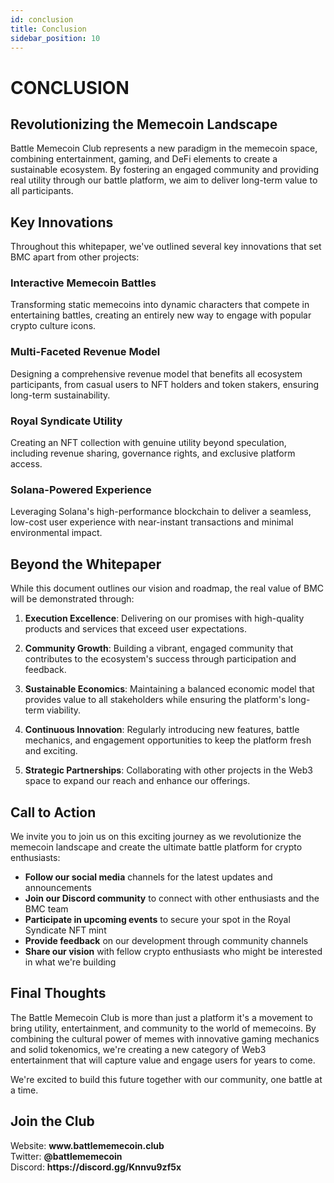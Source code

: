 ```yaml
---
id: conclusion
title: Conclusion
sidebar_position: 10
---
```


# CONCLUSION

## Revolutionizing the Memecoin Landscape

Battle Memecoin Club represents a new paradigm in the memecoin space, combining entertainment, gaming, and DeFi elements to create a sustainable ecosystem. By fostering an engaged community and providing real utility through our battle platform, we aim to deliver long-term value to all participants.

## Key Innovations

Throughout this whitepaper, we've outlined several key innovations that set BMC apart from other projects:

<div className="innovation-grid" style={{
  display: 'grid',
  gridTemplateColumns: 'repeat(auto-fill, minmax(300px, 1fr))',
  gap: '1.5rem',
  marginTop: '1.5rem',
  marginBottom: '2rem'
}}>
  <div className="innovation-card" style={{
    backgroundColor: 'rgba(20, 241, 149, 0.05)',
    borderRadius: '12px',
    padding: '1.5rem',
    border: '1px solid rgba(20, 241, 149, 0.2)'
  }}>
    <h3 style={{marginTop: '0'}}>Interactive Memecoin Battles</h3>
    <p>
      Transforming static memecoins into dynamic characters that compete in
      entertaining battles, creating an entirely new way to engage with popular
      crypto culture icons.
    </p>
  </div>
  
  <div className="innovation-card" style={{
    backgroundColor: 'rgba(20, 241, 149, 0.05)',
    borderRadius: '12px',
    padding: '1.5rem',
    border: '1px solid rgba(20, 241, 149, 0.2)'
  }}>
    <h3 style={{marginTop: '0'}}>Multi-Faceted Revenue Model</h3>
    <p>
      Designing a comprehensive revenue model that benefits all ecosystem
      participants, from casual users to NFT holders and token stakers, ensuring
      long-term sustainability.
    </p>
  </div>
  
  <div className="innovation-card" style={{
    backgroundColor: 'rgba(20, 241, 149, 0.05)',
    borderRadius: '12px',
    padding: '1.5rem',
    border: '1px solid rgba(20, 241, 149, 0.2)'
  }}>
    <h3 style={{marginTop: '0'}}>Royal Syndicate Utility</h3>
    <p>
      Creating an NFT collection with genuine utility beyond speculation,
      including revenue sharing, governance rights, and exclusive platform
      access.
    </p>
  </div>
  
  <div className="innovation-card" style={{
    backgroundColor: 'rgba(20, 241, 149, 0.05)',
    borderRadius: '12px',
    padding: '1.5rem',
    border: '1px solid rgba(20, 241, 149, 0.2)'
  }}>
    <h3 style={{marginTop: '0'}}>Solana-Powered Experience</h3>
    <p>
      Leveraging Solana's high-performance blockchain to deliver a seamless,
      low-cost user experience with near-instant transactions and minimal
      environmental impact.
    </p>
  </div>
</div>

## Beyond the Whitepaper

While this document outlines our vision and roadmap, the real value of BMC will be demonstrated through:

1. **Execution Excellence**: Delivering on our promises with high-quality products and services that exceed user expectations.

2. **Community Growth**: Building a vibrant, engaged community that contributes to the ecosystem's success through participation and feedback.

3. **Sustainable Economics**: Maintaining a balanced economic model that provides value to all stakeholders while ensuring the platform's long-term viability.

4. **Continuous Innovation**: Regularly introducing new features, battle mechanics, and engagement opportunities to keep the platform fresh and exciting.

5. **Strategic Partnerships**: Collaborating with other projects in the Web3 space to expand our reach and enhance our offerings.

## Call to Action

We invite you to join us on this exciting journey as we revolutionize the memecoin landscape and create the ultimate battle platform for crypto enthusiasts:

- **Follow our social media** channels for the latest updates and announcements
- **Join our Discord community** to connect with other enthusiasts and the BMC team
- **Participate in upcoming events** to secure your spot in the Royal Syndicate NFT mint
- **Provide feedback** on our development through community channels
- **Share our vision** with fellow crypto enthusiasts who might be interested in what we're building

## Final Thoughts

The Battle Memecoin Club is more than just a platform it's a movement to bring utility, entertainment, and community to the world of memecoins. By combining the cultural power of memes with innovative gaming mechanics and solid tokenomics, we're creating a new category of Web3 entertainment that will capture value and engage users for years to come.

We're excited to build this future together with our community, one battle at a time.

<div style={{
  padding: '2rem',
  backgroundColor: 'rgba(20, 241, 149, 0.05)',
  borderRadius: '12px',
  textAlign: 'center',
  marginTop: '3rem',
  border: '1px solid rgba(20, 241, 149, 0.2)'
}}>
  <h2 style={{marginTop: '0'}}>Join the Club</h2>
  <p>
    Website: <strong>www.battlememecoin.club</strong><br />
    Twitter: <strong>@battlememecoin</strong><br />
    Discord: <strong>https://discord.gg/Knnvu9zf5x</strong>
  </p>
</div> 